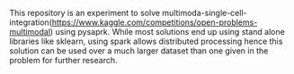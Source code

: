 This repository is an experiment to solve multimoda-single-cell-integration(https://www.kaggle.com/competitions/open-problems-multimodal) using pysaprk.
While most solutions end up using stand alone libraries like sklearn, using spark allows distributed processing hence this solution can be used over a much larger dataset than one given in the problem for further research.